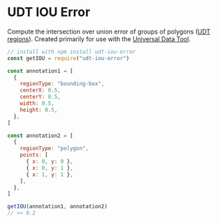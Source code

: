 # UDT IOU Error

Compute the intersection over union error of groups of polygons ([UDT regions](https://github.com/UniversalDataTool/udt-format/blob/master/interfaces/image_segmentation.md)). Created primarily for use with the [Universal Data Tool](https://universaldatatool.com).

```javascript
// install with npm install udt-iou-error
const getIOU = require("udt-iou-error")

const annotation1 = [
  {
    regionType: "bounding-box",
    centerX: 0.5,
    centerY: 0.5,
    width: 0.5,
    height: 0.5,
  },
]

const annotation2 = [
  {
    regionType: "polygon",
    points: [
      { x: 0, y: 0 },
      { x: 0, y: 1 },
      { x: 1, y: 1 },
    ],
  },
]

getIOU(annotation1, annotation2)
// >> 0.2
```
